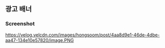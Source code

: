 ## 광고 배너

### Screenshot
https://velog.velcdn.com/images/hongsoom/post/4aa8d9e1-46de-4dbe-aa47-134e10e57820/image.PNG